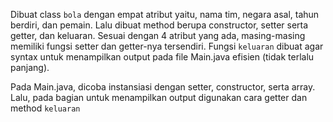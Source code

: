 Dibuat class `bola` dengan empat atribut yaitu, nama tim, negara asal, tahun berdiri, dan pemain. Lalu dibuat method berupa constructor, setter serta getter, dan keluaran. Sesuai dengan 4 atribut yang ada, masing-masing memiliki fungsi setter dan getter-nya tersendiri. Fungsi `keluaran` dibuat agar syntax untuk menampilkan output pada file Main.java efisien (tidak terlalu panjang).

Pada Main.java, dicoba instansiasi dengan setter, constructor, serta array. Lalu, pada bagian untuk menampilkan output digunakan cara getter dan method `keluaran`
